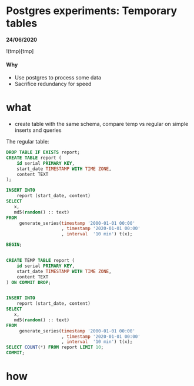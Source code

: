 # Postgres experiments: Temporary tables

__24/06/2020__

!(tmp)[tmp]

#### Why

- Use postgres to process some data
- Sacrifice redundancy for speed

# what

- create table with the same schema, compare temp vs regular on simple inserts and queries

The regular table:

```sql
DROP TABLE IF EXISTS report;
CREATE TABLE report (
    id serial PRIMARY KEY,
    start_date TIMESTAMP WITH TIME ZONE,
    content TEXT
);

INSERT INTO
    report (start_date, content)
SELECT
   x,
   md5(random() :: text)
FROM
     generate_series(timestamp '2000-01-01 00:00'
                     , timestamp '2020-01-01 00:00'
                     , interval  '10 min') t(x);


```

```sql
BEGIN;


CREATE TEMP TABLE report (
    id serial PRIMARY KEY,
    start_date TIMESTAMP WITH TIME ZONE,
    content TEXT
) ON COMMIT DROP;


INSERT INTO
    report (start_date, content)
SELECT
   x,
   md5(random() :: text)
FROM
     generate_series(timestamp '2000-01-01 00:00'
                     , timestamp '2020-01-01 00:00'
                     , interval  '10 min') t(x);
SELECT COUNT(*) FROM report LIMIT 10;
COMMIT;

```

# how


